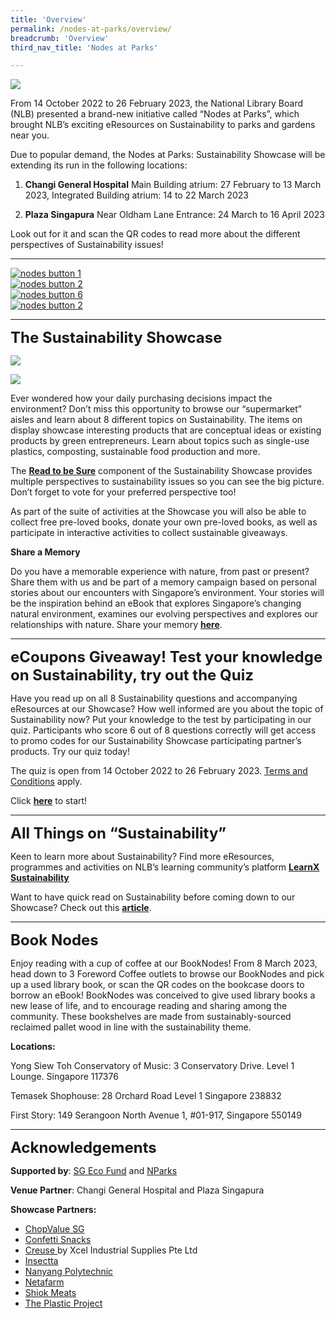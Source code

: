 ```yaml
---
title: 'Overview'
permalink: /nodes-at-parks/overview/
breadcrumb: 'Overview'
third_nav_title: 'Nodes at Parks'

---
```



![](../images/nodes-at-parks-01-min.png)

From 14 October 2022 to 26 February 2023, the National Library Board (NLB) presented a brand-new initiative called “Nodes at Parks”, which brought NLB’s exciting eResources on Sustainability to parks and gardens near you. 

 

Due to popular demand, the Nodes at Parks: Sustainability Showcase will be extending its run in the following locations: 

1) **Changi General Hospital** Main Building atrium: 27 February to 13 March 2023, Integrated Building atrium: 14 to 22 March 2023

2) **Plaza Singapura** Near Oldham Lane Entrance: 24 March to 16 April 2023

Look out for it and scan the QR codes to read more about the different perspectives of Sustainability issues! 



<hr>

<div>
<div class="row is-multiline">
    <div class="col is-one-third-desktop is-one-third-ta
blet">
<a href="#1"><img src="../images/rtbs-nodes-button1.jpg" alt="nodes button 1"></a>
</div>
    <div class="col is-one-third-desktop is-one-third-tablet">
<a href="#2"><img src="../images/rtbs-nodes-button2.jpg" alt="nodes button 2"></a>
</div>
	<div class="col is-one-third-desktop is-one-third-tablet"><a href="#6"><img src="../images/rtbs-nodes-button6.jpg" alt="nodes button 6"></a>
    </div>
    <div class="col is-one-third-desktop is-one-third-tablet">
<a href="#7"><img src="../images/rtbs-nodes-button7.jpg" alt="nodes button 2"></a>
</div></div></div>




<HR>

<a name="1"></a>

**<font size=5>The Sustainability Showcase</font>**


![](../images/rtbs-nodes-sustainability-showcase1.jpg)

![](../images/rtbs-nodes-sustainability-showcase2.jpg)

Ever wondered how your daily purchasing decisions impact the environment? Don’t miss this opportunity to browse our “supermarket” aisles and learn about 8 different topics on Sustainability. The items on display showcase interesting products that are conceptual ideas or existing products by green entrepreneurs. Learn about topics such as single-use plastics, composting, sustainable food production and more. 

The **[Read to be Sure](/read-to-be-sure/intro/)** component of the Sustainability Showcase provides multiple perspectives to sustainability issues so you can see the big picture. Don’t forget to vote for your preferred perspective too! 

As part of the suite of activities at the Showcase you will also be able to collect free pre-loved books, donate your own pre-loved books, as well as participate in interactive activities to collect sustainable giveaways. 



**Share a Memory**

Do you have a memorable experience with nature, from past or present? Share them with us and be part of a memory campaign based on personal stories about our encounters with Singapore’s environment. Your stories will be the inspiration behind an eBook that explores Singapore’s changing natural environment, examines our evolving perspectives and explores our relationships with nature. Share your memory <a href="https://go.gov.sg/nodesatparks-memory/" target="_blank">**here**</a>.



<HR>

<a name="2"></a>

**<font size=5>eCoupons Giveaway! Test your knowledge on Sustainability, try out the Quiz</font>**

Have you read up on all 8 Sustainability questions and accompanying eResources at our Showcase? How well informed are you about the topic of Sustainability now? Put your knowledge to the test by participating in our quiz. Participants who score 6 out of 8 questions correctly will get access to promo codes for our Sustainability Showcase participating partner’s products. Try our quiz today! 

The quiz is open from 14 October 2022 to 26 February 2023. <a href="https://go.gov.sg/sustainabilityshowcasequiz-tcs"  target="_blank">Terms and Conditions</a> apply.

Click **<a href="https://go.gov.sg/sustainabilityshowcasequiz4"  target="_blank"> here</A>** to start! 



<HR>
<a name="6"></a>

**<font size=5>All Things on “Sustainability”</font>**

Keen to learn more about Sustainability? Find more eResources, programmes and activities on NLB’s learning community’s platform **<a href="https://learning.nlb.gov.sg/sustainability/overview"  target="_blank">LearnX Sustainability</a>**

Want to have quick read on Sustainability before coming down to our Showcase? Check out this **<a href="https://go.gov.sg/nodesatparks-ereads-climatechange"  target="_blank"> article</a>**. 

<hr>

<a name="7"></a>

**<font size=5>Book Nodes</font>**

Enjoy reading with a cup of coffee at our BookNodes! From 8 March 2023, head down to 3 Foreword Coffee outlets to browse our BookNodes and pick up a used library book, or scan the QR codes on the bookcase doors to borrow an eBook! BookNodes was conceived to give used library books a new lease of life, and to encourage reading and sharing among the community. These bookshelves are made from sustainably-sourced reclaimed pallet wood in line with the sustainability theme.

**Locations:**

Yong Siew Toh Conservatory of Music: 3 Conservatory Drive. Level 1 Lounge. Singapore 117376

Temasek Shophouse: 28 Orchard Road Level 1 Singapore 238832

First Story: 149 Serangoon North Avenue 1, #01-917, Singapore 550149




<hr>

**<font size=5>Acknowledgements</font>** 

**Supported by**: <a href="https://www.mse.gov.sg/sgecofund"  target="_blank"> SG Eco Fund</a> and <a href="https://www.nparks.gov.sg/"  target="_blank">NParks </a>

**Venue Partner**: Changi General Hospital and Plaza Singapura

**Showcase Partners:**

- <a href="https://chopvalue.com.sg/"  target="_blank">ChopValue SG</a>
- <a href="https://www.confettisnacks.com/"  target="_blank">Confetti Snacks</A>
- <a href="http://creuse.sg/"  target="_blank">Creuse </a> by Xcel Industrial Supplies Pte Ltd
- <a href="https://www.insectta.com/"  target="_blank">Insectta</a>
- <a href="https://www.nyp.edu.sg/"  target="_blank">Nanyang Polytechnic</a>
- <a href="https://www.sfa.gov.sg/fromSGtoSG/farms/farm/Detail/netatech"  target="_blank"> Netafarm</a>
- <a href="https://shiokmeats.com/"  target="_blank">Shiok Meats</a>
- <a href="https://instagram.com/theplasticproject.sg/shop"  target="_blank">The Plastic Project</a>



